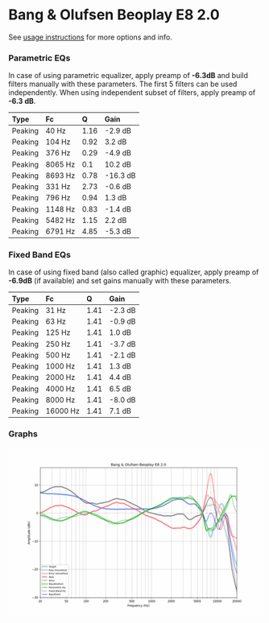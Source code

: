 # Bang & Olufsen Beoplay E8 2.0
See [usage instructions](https://github.com/jaakkopasanen/AutoEq#usage) for more options and info.

### Parametric EQs
In case of using parametric equalizer, apply preamp of **-6.3dB** and build filters manually
with these parameters. The first 5 filters can be used independently.
When using independent subset of filters, apply preamp of **-6.3 dB**.

| Type    | Fc      |    Q | Gain     |
|:--------|:--------|:-----|:---------|
| Peaking | 40 Hz   | 1.16 | -2.9 dB  |
| Peaking | 104 Hz  | 0.92 | 3.2 dB   |
| Peaking | 376 Hz  | 0.29 | -4.9 dB  |
| Peaking | 8065 Hz | 0.1  | 10.2 dB  |
| Peaking | 8693 Hz | 0.78 | -16.3 dB |
| Peaking | 331 Hz  | 2.73 | -0.6 dB  |
| Peaking | 796 Hz  | 0.94 | 1.3 dB   |
| Peaking | 1148 Hz | 0.83 | -1.4 dB  |
| Peaking | 5482 Hz | 1.15 | 2.2 dB   |
| Peaking | 6791 Hz | 4.85 | -5.3 dB  |

### Fixed Band EQs
In case of using fixed band (also called graphic) equalizer, apply preamp of **-6.9dB**
(if available) and set gains manually with these parameters.

| Type    | Fc       |    Q | Gain    |
|:--------|:---------|:-----|:--------|
| Peaking | 31 Hz    | 1.41 | -2.3 dB |
| Peaking | 63 Hz    | 1.41 | -0.9 dB |
| Peaking | 125 Hz   | 1.41 | 1.0 dB  |
| Peaking | 250 Hz   | 1.41 | -3.7 dB |
| Peaking | 500 Hz   | 1.41 | -2.1 dB |
| Peaking | 1000 Hz  | 1.41 | 1.3 dB  |
| Peaking | 2000 Hz  | 1.41 | 4.4 dB  |
| Peaking | 4000 Hz  | 1.41 | 6.5 dB  |
| Peaking | 8000 Hz  | 1.41 | -8.0 dB |
| Peaking | 16000 Hz | 1.41 | 7.1 dB  |

### Graphs
![](./Bang%20&%20Olufsen%20Beoplay%20E8%202.0.png)